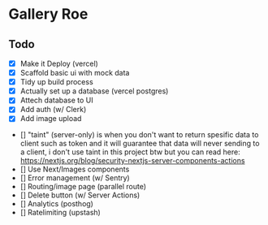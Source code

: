# Gallery Roe

## Todo

- [x] Make it Deploy (vercel)
- [x] Scaffold basic ui with mock data
- [x] Tidy up build process
- [x] Actually set up a database (vercel postgres)
- [x] Attech database to UI
- [x] Add auth (w/ Clerk)
- [x] Add image upload
- [] "taint" (server-only) is when you don't want to return spesific data to client such as token and it will guarantee that data will never sending to a client, i don't use taint in this project btw but you can read here: https://nextjs.org/blog/security-nextjs-server-components-actions
- [] Use Next/Images components
- [] Error management (w/ Sentry)
- [] Routing/image page (parallel route)
- [] Delete button (w/ Server Actions)
- [] Analytics (posthog)
- [] Ratelimiting (upstash)

